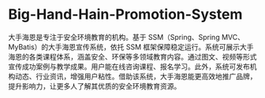 # Big-Hand-Hain-Promotion-System
大手海恩是专注于安全环境教育的机构。基于 SSM（Spring、Spring MVC、MyBatis）的大手海恩宣传系统，依托 SSM 框架保障稳定运行。系统可展示大手海恩的各类课程体系，涵盖安全、环保等多领域教育内容。通过图文、视频等形式宣传成功案例与教学成果。用户能在线咨询课程、报名学习。此外，系统可发布机构动态、行业资讯，增强用户粘性。借助该系统，大手海恩能更高效地推广品牌，提升影响力，让更多人了解其优质的安全环境教育资源。 
